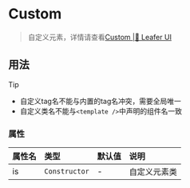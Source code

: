 # Custom
> 自定义元素，详情请查看[Custom |🌿 Leafer UI](https://www.leaferjs.com/ui/reference/display/custom/base/register.html)

## 用法
<script setup lang="ts">
import code from './index.vue?raw'
</script>

<Repl :code />

> [!TIP]
> - 自定义tag名不能与内置的tag名冲突，需要全局唯一
> - 自定义类名不能与`<template />`中声明的组件名一致

### 属性
| 属性名 | 类型 | 默认值 | 说明 |
| :--- | :--- | :--- | :--- |
| is | `Constructor` | - | 自定义元素类 |
